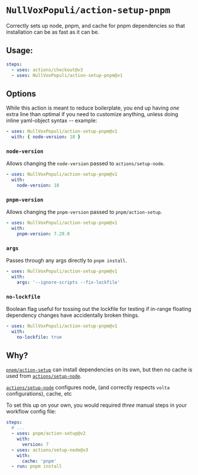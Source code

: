 # `NullVoxPopuli/action-setup-pnpm`

Correctly sets up node, pnpm, and cache for pnpm dependencies so that installation can be as fast as it can be.

## Usage:

```yaml
steps:
  - uses: actions/checkout@v3
  - uses: NullVoxPopuli/action-setup-pnpm@v1
```

## Options

While this action is meant to reduce boilerplate,
you end up having _one_ extra line than optimal if you need to customize anything,
unless doing inline yaml-object syntax -- example:

```yaml
- uses: NullVoxPopuli/action-setup-pnpm@v1
  with: { node-version: 18 }
```

### `node-version`

Allows changing the `node-version` passed to `actions/setup-node`.

```yaml
- uses: NullVoxPopuli/action-setup-pnpm@v1
  with:
    node-version: 18
```

### `pnpm-version`

Allows changing the `pnpm-version` passed to `pnpm/action-setup`.

```yaml
- uses: NullVoxPopuli/action-setup-pnpm@v1
  with:
    pnpm-version: 7.29.0
```

### `args`

Passes through any args directly to `pnpm install`.

```yaml
- uses: NullVoxPopuli/action-setup-pnpm@v1
  with:
    args: '--ignore-scripts --fix-lockfile'
```

### `no-lockfile`

Boolean flag useful for tossing out the lockfile for testing if in-range floating dependency changes have accidentally broken things.

```yaml
- uses: NullVoxPopuli/action-setup-pnpm@v1
  with:
    no-lockfile: true
```

## Why?

[`pnpm/action-setup`](https://github.com/pnpm/action-setup/) can install dependencies on its own, but then no cache is used from [`actions/setup-node`](https://github.com/actions/setup-node).

[`actions/setup-node`](https://github.com/actions/setup-node) configures node, (and correctly respects `volta` configurations), cache, etc

To set this up on your own, you would required _three_ manual steps in your workflow config file:

```yaml
steps:
  # ...
  - uses: pnpm/action-setup@v2
    with:
      version: 7
  - uses: actions/setup-node@v3
    with:
      cache: 'pnpm'
  - run: pnpm install
```
